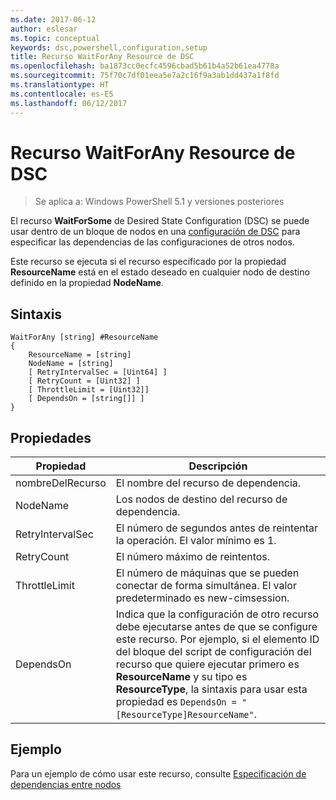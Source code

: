 ```yaml
---
ms.date: 2017-06-12
author: eslesar
ms.topic: conceptual
keywords: dsc,powershell,configuration,setup
title: Recurso WaitForAny Resource de DSC
ms.openlocfilehash: ba1873cc0ecfc4596cbad5b61b4a52b61ea4778a
ms.sourcegitcommit: 75f70c7df01eea5e7a2c16f9a3ab1dd437a1f8fd
ms.translationtype: HT
ms.contentlocale: es-ES
ms.lasthandoff: 06/12/2017
---
```

# <a name="dsc-waitforany-resource"></a>Recurso WaitForAny Resource de DSC

> Se aplica a: Windows PowerShell 5.1 y versiones posteriores

El recurso **WaitForSome** de Desired State Configuration (DSC) se puede usar dentro de un bloque de nodos en una [configuración de DSC](configurations.md) para especificar las dependencias de las configuraciones de otros nodos.

Este recurso se ejecuta si el recurso especificado por la propiedad **ResourceName** está en el estado deseado en cualquier nodo de destino definido en la propiedad **NodeName**.


## <a name="syntax"></a>Sintaxis

```
WaitForAny [string] #ResourceName
{
    ResourceName = [string]
    NodeName = [string]
    [ RetryIntervalSec = [Uint64] ]
    [ RetryCount = [Uint32] ] 
    [ ThrottleLimit = [Uint32]]
    [ DependsOn = [string[]] ]
}
```

## <a name="properties"></a>Propiedades

|  Propiedad  |  Descripción   | 
|---|---| 
| nombreDelRecurso| El nombre del recurso de dependencia.| 
| NodeName| Los nodos de destino del recurso de dependencia.| 
| RetryIntervalSec| El número de segundos antes de reintentar la operación. El valor mínimo es 1.| 
| RetryCount| El número máximo de reintentos.| 
| ThrottleLimit| El número de máquinas que se pueden conectar de forma simultánea. El valor predeterminado es new-cimsession.| 
| DependsOn | Indica que la configuración de otro recurso debe ejecutarse antes de que se configure este recurso. Por ejemplo, si el elemento ID del bloque del script de configuración del recurso que quiere ejecutar primero es __ResourceName__ y su tipo es __ResourceType__, la sintaxis para usar esta propiedad es `DependsOn = "[ResourceType]ResourceName"`.|


## <a name="example"></a>Ejemplo

Para un ejemplo de cómo usar este recurso, consulte [Especificación de dependencias entre nodos](crossNodeDependencies.md)

